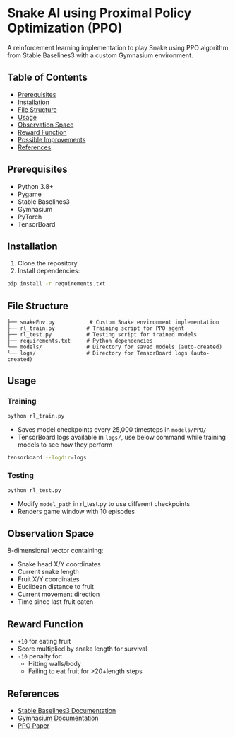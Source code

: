 # Snake AI using Proximal Policy Optimization (PPO)

A reinforcement learning implementation to play Snake using PPO algorithm from Stable Baselines3 with a custom Gymnasium environment.

## Table of Contents
- [Prerequisites](#prerequisites)
- [Installation](#installation)
- [File Structure](#file-structure)
- [Usage](#usage)
- [Observation Space](#observation-space)
- [Reward Function](#reward-function)
- [Possible Improvements](#possible-improvements)
- [References](#references)

## Prerequisites
- Python 3.8+
- Pygame
- Stable Baselines3
- Gymnasium
- PyTorch
- TensorBoard

## Installation
1. Clone the repository
2. Install dependencies:
```bash
pip install -r requirements.txt
```

## File Structure
```
├── snakeEnv.py           # Custom Snake environment implementation
├── rl_train.py          # Training script for PPO agent
├── rl_test.py           # Testing script for trained models
├── requirements.txt     # Python dependencies
└── models/              # Directory for saved models (auto-created)
└── logs/                # Directory for TensorBoard logs (auto-created)
```

## Usage

### Training
```bash
python rl_train.py
```
- Saves model checkpoints every 25,000 timesteps in `models/PPO/`
- TensorBoard logs available in `logs/`, use below command while training models to see how they perform
```bash
tensorboard --logdir=logs
```

### Testing
```bash
python rl_test.py
```
- Modify `model_path` in rl_test.py to use different checkpoints
- Renders game window with 10 episodes

## Observation Space
8-dimensional vector containing:
- Snake head X/Y coordinates
- Current snake length
- Fruit X/Y coordinates
- Euclidean distance to fruit
- Current movement direction
- Time since last fruit eaten

## Reward Function
- `+10` for eating fruit
- Score multiplied by snake length for survival
- `-10` penalty for:
  - Hitting walls/body
  - Failing to eat fruit for >20+length steps

## References
- [Stable Baselines3 Documentation](https://stable-baselines3.readthedocs.io/)
- [Gymnasium Documentation](https://gymnasium.farama.org/)
- [PPO Paper](https://arxiv.org/abs/1707.06347)